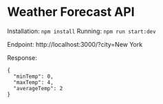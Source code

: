 # Weather Forecast API

Installation: `npm install`
Running: `npm run start:dev`

Endpoint: http://localhost:3000/?city=New York

Response:

```
{
  "minTemp": 0,
  "maxTemp": 4,
  "averageTemp": 2
}
```